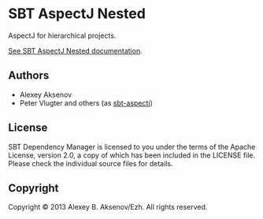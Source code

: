 SBT AspectJ Nested
==================

AspectJ for hierarchical projects.

[See SBT AspectJ Nested documentation](http://digimead-specific.github.io/sbt-aspectj-nested/).

Authors
-------

* Alexey Aksenov
* Peter Vlugter and others (as [sbt-aspectj][sa])

License
-------

SBT Dependency Manager is licensed to you under the terms of
the Apache License, version 2.0, a copy of which has been
included in the LICENSE file.
Please check the individual source files for details.

Copyright
---------

Copyright © 2013 Alexey B. Aksenov/Ezh. All rights reserved.

[sa]: https://github.com/sbt/sbt-aspectj
